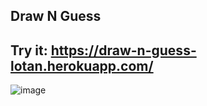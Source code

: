## Draw N Guess
## Try it: https://draw-n-guess-lotan.herokuapp.com/
![image](https://user-images.githubusercontent.com/95045934/169526862-cb4b0ddc-ae7d-4301-9a8c-5894884a6108.png)
